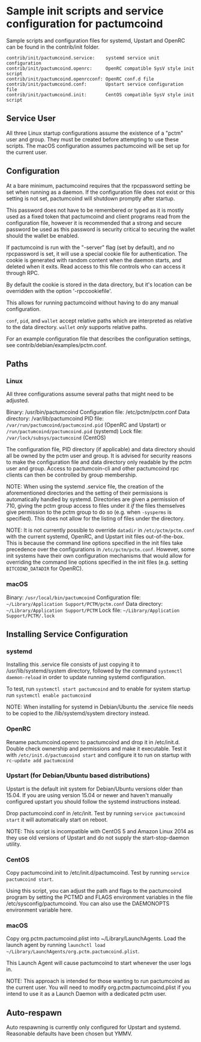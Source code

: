Sample init scripts and service configuration for pactumcoind
==========================================================

Sample scripts and configuration files for systemd, Upstart and OpenRC
can be found in the contrib/init folder.

    contrib/init/pactumcoind.service:    systemd service unit configuration
    contrib/init/pactumcoind.openrc:     OpenRC compatible SysV style init script
    contrib/init/pactumcoind.openrcconf: OpenRC conf.d file
    contrib/init/pactumcoind.conf:       Upstart service configuration file
    contrib/init/pactumcoind.init:       CentOS compatible SysV style init script

Service User
---------------------------------

All three Linux startup configurations assume the existence of a "pctm" user
and group.  They must be created before attempting to use these scripts.
The macOS configuration assumes pactumcoind will be set up for the current user.

Configuration
---------------------------------

At a bare minimum, pactumcoind requires that the rpcpassword setting be set
when running as a daemon.  If the configuration file does not exist or this
setting is not set, pactumcoind will shutdown promptly after startup.

This password does not have to be remembered or typed as it is mostly used
as a fixed token that pactumcoind and client programs read from the configuration
file, however it is recommended that a strong and secure password be used
as this password is security critical to securing the wallet should the
wallet be enabled.

If pactumcoind is run with the "-server" flag (set by default), and no rpcpassword is set,
it will use a special cookie file for authentication. The cookie is generated with random
content when the daemon starts, and deleted when it exits. Read access to this file
controls who can access it through RPC.

By default the cookie is stored in the data directory, but it's location can be overridden
with the option '-rpccookiefile'.

This allows for running pactumcoind without having to do any manual configuration.

`conf`, `pid`, and `wallet` accept relative paths which are interpreted as
relative to the data directory. `wallet` *only* supports relative paths.

For an example configuration file that describes the configuration settings,
see contrib/debian/examples/pctm.conf.

Paths
---------------------------------

### Linux

All three configurations assume several paths that might need to be adjusted.

Binary:              /usr/bin/pactumcoind
Configuration file:  /etc/pctm/pctm.conf
Data directory:      /var/lib/pactumcoind
PID file:            `/var/run/pactumcoind/pactumcoind.pid` (OpenRC and Upstart) or `/run/pactumcoind/pactumcoind.pid` (systemd)
Lock file:           `/var/lock/subsys/pactumcoind` (CentOS)

The configuration file, PID directory (if applicable) and data directory
should all be owned by the pctm user and group.  It is advised for security
reasons to make the configuration file and data directory only readable by the
pctm user and group.  Access to pactumcoin-cli and other pactumcoind rpc clients
can then be controlled by group membership.

NOTE: When using the systemd .service file, the creation of the aforementioned
directories and the setting of their permissions is automatically handled by
systemd. Directories are given a permission of 710, giving the pctm group
access to files under it _if_ the files themselves give permission to the
pctm group to do so (e.g. when `-sysperms` is specified). This does not allow
for the listing of files under the directory.

NOTE: It is not currently possible to override `datadir` in
`/etc/pctm/pctm.conf` with the current systemd, OpenRC, and Upstart init
files out-of-the-box. This is because the command line options specified in the
init files take precedence over the configurations in
`/etc/pctm/pctm.conf`. However, some init systems have their own
configuration mechanisms that would allow for overriding the command line
options specified in the init files (e.g. setting `BITCOIND_DATADIR` for
OpenRC).

### macOS

Binary:              `/usr/local/bin/pactumcoind`
Configuration file:  `~/Library/Application Support/PCTM/pctm.conf`
Data directory:      `~/Library/Application Support/PCTM`
Lock file:           `~/Library/Application Support/PCTM/.lock`

Installing Service Configuration
-----------------------------------

### systemd

Installing this .service file consists of just copying it to
/usr/lib/systemd/system directory, followed by the command
`systemctl daemon-reload` in order to update running systemd configuration.

To test, run `systemctl start pactumcoind` and to enable for system startup run
`systemctl enable pactumcoind`

NOTE: When installing for systemd in Debian/Ubuntu the .service file needs to be copied to the /lib/systemd/system directory instead.

### OpenRC

Rename pactumcoind.openrc to pactumcoind and drop it in /etc/init.d.  Double
check ownership and permissions and make it executable.  Test it with
`/etc/init.d/pactumcoind start` and configure it to run on startup with
`rc-update add pactumcoind`

### Upstart (for Debian/Ubuntu based distributions)

Upstart is the default init system for Debian/Ubuntu versions older than 15.04. If you are using version 15.04 or newer and haven't manually configured upstart you should follow the systemd instructions instead.

Drop pactumcoind.conf in /etc/init.  Test by running `service pactumcoind start`
it will automatically start on reboot.

NOTE: This script is incompatible with CentOS 5 and Amazon Linux 2014 as they
use old versions of Upstart and do not supply the start-stop-daemon utility.

### CentOS

Copy pactumcoind.init to /etc/init.d/pactumcoind. Test by running `service pactumcoind start`.

Using this script, you can adjust the path and flags to the pactumcoind program by
setting the PCTMD and FLAGS environment variables in the file
/etc/sysconfig/pactumcoind. You can also use the DAEMONOPTS environment variable here.

### macOS

Copy org.pctm.pactumcoind.plist into ~/Library/LaunchAgents. Load the launch agent by
running `launchctl load ~/Library/LaunchAgents/org.pctm.pactumcoind.plist`.

This Launch Agent will cause pactumcoind to start whenever the user logs in.

NOTE: This approach is intended for those wanting to run pactumcoind as the current user.
You will need to modify org.pctm.pactumcoind.plist if you intend to use it as a
Launch Daemon with a dedicated pctm user.

Auto-respawn
-----------------------------------

Auto respawning is currently only configured for Upstart and systemd.
Reasonable defaults have been chosen but YMMV.
